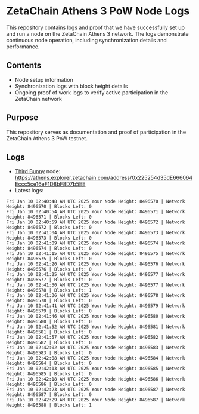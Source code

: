 # ZetaChain Athens 3 PoW Node Logs
This repository contains logs and proof that we have successfully set up and run a node on the ZetaChain Athens 3 network. The logs demonstrate continuous node operation, including synchronization details and performance.

## Contents
- Node setup information
- Synchronization logs with block height details
- Ongoing proof of work logs to verify active participation in the ZetaChain network

## Purpose
This repository serves as documentation and proof of participation in the ZetaChain Athens 3 PoW testnet.

## Logs

- [Third Bunny](https://thirdbunny.xyz/) node: https://athens.explorer.zetachain.com/address/0x225254d35dE666064Eccc5ce16eF1D8bF8D7b5EE
- Latest logs:
```
Fri Jan 10 02:40:48 AM UTC 2025 Your Node Height: 8496570 | Network Height: 8496570 | Blocks Left: 0
Fri Jan 10 02:40:54 AM UTC 2025 Your Node Height: 8496571 | Network Height: 8496571 | Blocks Left: 0
Fri Jan 10 02:40:59 AM UTC 2025 Your Node Height: 8496572 | Network Height: 8496572 | Blocks Left: 0
Fri Jan 10 02:41:04 AM UTC 2025 Your Node Height: 8496573 | Network Height: 8496573 | Blocks Left: 0
Fri Jan 10 02:41:09 AM UTC 2025 Your Node Height: 8496574 | Network Height: 8496574 | Blocks Left: 0
Fri Jan 10 02:41:15 AM UTC 2025 Your Node Height: 8496575 | Network Height: 8496575 | Blocks Left: 0
Fri Jan 10 02:41:20 AM UTC 2025 Your Node Height: 8496576 | Network Height: 8496576 | Blocks Left: 0
Fri Jan 10 02:41:25 AM UTC 2025 Your Node Height: 8496577 | Network Height: 8496577 | Blocks Left: 0
Fri Jan 10 02:41:30 AM UTC 2025 Your Node Height: 8496577 | Network Height: 8496578 | Blocks Left: 1
Fri Jan 10 02:41:36 AM UTC 2025 Your Node Height: 8496578 | Network Height: 8496578 | Blocks Left: 0
Fri Jan 10 02:41:41 AM UTC 2025 Your Node Height: 8496579 | Network Height: 8496579 | Blocks Left: 0
Fri Jan 10 02:41:46 AM UTC 2025 Your Node Height: 8496580 | Network Height: 8496580 | Blocks Left: 0
Fri Jan 10 02:41:52 AM UTC 2025 Your Node Height: 8496581 | Network Height: 8496581 | Blocks Left: 0
Fri Jan 10 02:41:57 AM UTC 2025 Your Node Height: 8496582 | Network Height: 8496582 | Blocks Left: 0
Fri Jan 10 02:42:02 AM UTC 2025 Your Node Height: 8496583 | Network Height: 8496583 | Blocks Left: 0
Fri Jan 10 02:42:08 AM UTC 2025 Your Node Height: 8496584 | Network Height: 8496584 | Blocks Left: 0
Fri Jan 10 02:42:13 AM UTC 2025 Your Node Height: 8496585 | Network Height: 8496585 | Blocks Left: 0
Fri Jan 10 02:42:18 AM UTC 2025 Your Node Height: 8496586 | Network Height: 8496586 | Blocks Left: 0
Fri Jan 10 02:42:23 AM UTC 2025 Your Node Height: 8496587 | Network Height: 8496587 | Blocks Left: 0
Fri Jan 10 02:42:29 AM UTC 2025 Your Node Height: 8496587 | Network Height: 8496588 | Blocks Left: 1
```
